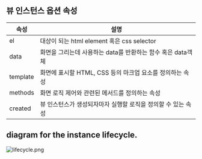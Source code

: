 ## 뷰 인스턴스 옵션 속성

속성|설명
---|---
el|대상이 되는 html element 혹은 css selector
data|화면을 그리는데 사용하는 data를 반환하는 함수 혹은 data객체
template|화면에 표시할 HTML, CSS 등의 마크업 요소를 정의하는 속성
methods|화면 로직 제어와 관련된 메서드를 정의하는 속성
created|뷰 인스턴스가 생성되자마자 실행할 로직을 정의할 수 있는 속성

## diagram for the instance lifecycle.

![lifecycle.png](https://vuejs.org/images/lifecycle.png)


